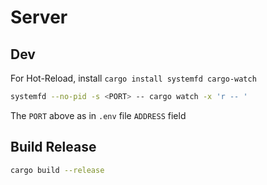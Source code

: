 # Server

## Dev

For Hot-Reload, install `cargo install systemfd cargo-watch`

```sh
systemfd --no-pid -s <PORT> -- cargo watch -x 'r -- '
```

The `PORT` above as in `.env` file `ADDRESS` field

## Build Release

```sh
cargo build --release
```